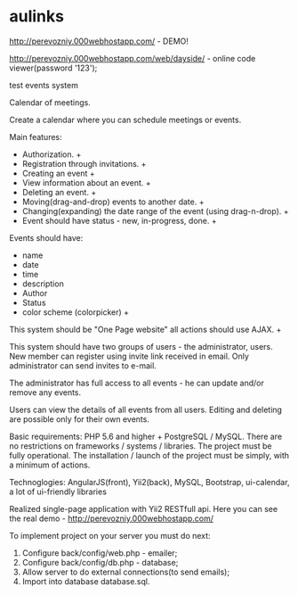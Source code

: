 # aulinks

http://perevozniy.000webhostapp.com/ - DEMO!

http://perevozniy.000webhostapp.com/web/dayside/ - online code viewer(password '123');

test events system

Calendar of meetings.

Create a calendar where you can schedule meetings or events.

Main features:
- Authorization. +
- Registration through invitations. +
- Сreating an event +
- View information about an event. +
- Deleting an event. +
- Moving(drag-and-drop) events to another date. +
- Changing(expanding) the date range of the event (using drag-n-drop). +
- Event should have status - new, in-progress, done. +

Events should have:
- name
- date
- time
- description
- Author
- Status
- color scheme (colorpicker) +

This system should be "One Page website" all actions should use AJAX. +

This system should have two groups of users - the administrator, users.
New member can register using invite link received in email. Only administrator can send invites to e-mail.

The administrator has full access to all events - he can update and/or remove any events.

Users can view the details of all events from all users. Editing and deleting are possible only for their own events.

Basic requirements: PHP 5.6 and higher + PostgreSQL / MySQL. There are no restrictions on frameworks / systems / libraries.
The project must be fully operational. The installation / launch of the project must be simply, with a minimum of actions.



Technoglogies:
AngularJS(front),
Yii2(back),
MySQL,
Bootstrap,
ui-calendar,
a lot of ui-friendly libraries

Realized single-page application with Yii2 RESTfull api.
Here you can see the real demo  - http://perevozniy.000webhostapp.com/

To implement project on your server you must do next:
1. Configure back/config/web.php - emailer;
2. Configure back/config/db.php - database;
3. Allow server to do external connections(to send emails);
4. Import into database database.sql.
